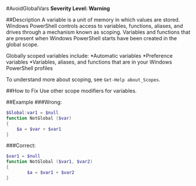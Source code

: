 #AvoidGlobalVars 
**Severity Level: Warning**

##Description
A variable is a unit of memory in which values are stored. Windows PowerShell controls access to variables, functions, aliases, and drives through a mechanism known as scoping. 
Variables and functions that are present when Windows PowerShell starts have been created in the global scope. 

Globally scoped variables include:
	*Automatic variables
	*Preference variables
	*Variables, aliases, and functions that are in your Windows PowerShell profiles

To understand more about scoping, see ```Get-Help about_Scopes```.

##How to Fix
Use other scope modifiers for variables.

##Example
###Wrong:
``` PowerShell
$Global:var1 = $null
function NotGlobal ($var)
{
	$a = $var + $var1
}
```

###Correct:
``` PowerShell
$var1 = $null
function NotGlobal ($var1, $var2)
{
		$a = $var1 + $var2
}
```
